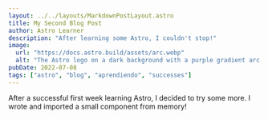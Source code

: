 ```yaml
---
layout: ../../layouts/MarkdownPostLayout.astro
title: My Second Blog Post
author: Astro Learner
description: "After learning some Astro, I couldn't stop!"
image:
  url: "https://docs.astro.build/assets/arc.webp"
  alt: "The Astro logo on a dark background with a purple gradient arc."
pubDate: 2022-07-08
tags: ["astro", "blog", "aprendiendo", "successes"]
---
```


After a successful first week learning Astro, I decided to try some more. I wrote and imported a small component from memory!
